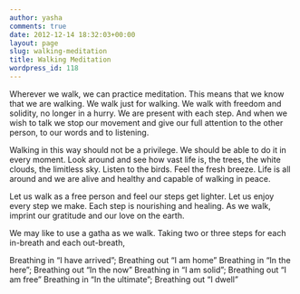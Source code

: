 ```yaml
---
author: yasha
comments: true
date: 2012-12-14 18:32:03+00:00
layout: page
slug: walking-meditation
title: Walking Meditation
wordpress_id: 118
---
```


Wherever we walk, we can practice meditation. This means that we know that we are walking. We walk just for walking. We walk with freedom and solidity, no longer in a hurry. We are present with each step. And when we wish to talk we stop our movement and give our full attention to the other person, to our words and to listening.

Walking in this way should not be a privilege. We should be able to do it in every moment. Look around and see how vast life is, the trees, the white clouds, the limitless sky. Listen to the birds. Feel the fresh breeze. Life is all around and we are alive and healthy and capable of walking in peace.

Let us walk as a free person and feel our steps get lighter. Let us enjoy every step we make. Each step is nourishing and healing. As we walk, imprint our gratitude and our love on the earth.

We may like to use a gatha as we walk. Taking two or three steps for each in-breath and each out-breath,

Breathing in “I have arrived”; Breathing out “I am home”
Breathing in “In the here”; Breathing out “In the now”
Breathing in “I am solid”; Breathing out “I am free”
Breathing in “In the ultimate”; Breathing out “I dwell”

